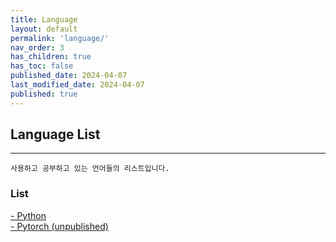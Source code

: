```yaml
---
title: Language
layout: default
permalink: 'language/'
nav_order: 3
has_children: true
has_toc: false
published_date: 2024-04-07
last_modified_date: 2024-04-07
published: true
---
```


## Language List

---

`사용하고 공부하고 있는 언어들의 리스트입니다.`

### List
<a href="https://pozuhtuhv.github.io/python">
    <span style="font-size:14px;">- Python</span>
</a><br>
<a href="https://pozuhtuhv.github.io/pytorch">
    <span style="font-size:14px;">- Pytorch (unpublished) </span>
</a><br>


<!-- \- [Python](https://pozuhtuhv.github.io/python)<br> -->
<!-- \- [Pytorch](https://pozuhtuhv.github.io/pytorch)<br> -->
<!-- \- [Django](https://pozuhtuhv.github.io/django) -->